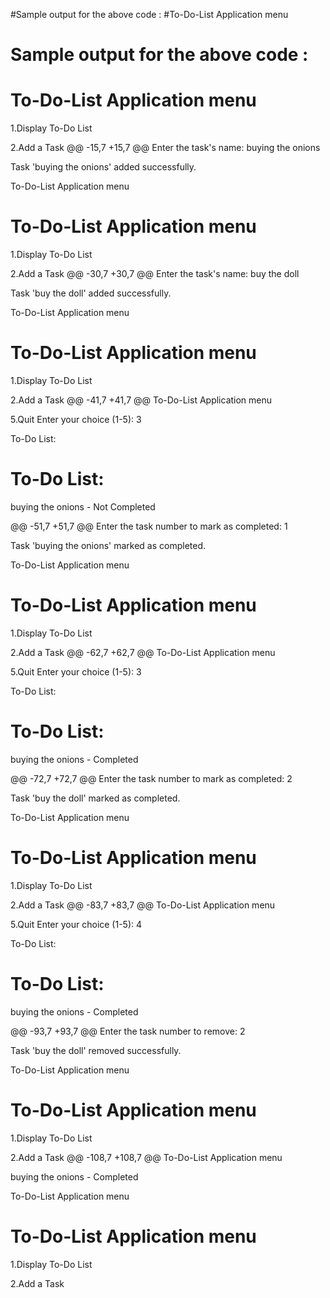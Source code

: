 

#Sample output for the above code :
#To-Do-List Application menu
# Sample output for the above code :
# To-Do-List Application menu
1.Display To-Do List

2.Add a Task
@@ -15,7 +15,7 @@ Enter the task's name: buying the onions

Task 'buying the onions' added successfully.

To-Do-List Application menu
# To-Do-List Application menu
1.Display To-Do List

2.Add a Task
@@ -30,7 +30,7 @@ Enter the task's name: buy the doll

Task 'buy the doll' added successfully.

To-Do-List Application menu
# To-Do-List Application menu
1.Display To-Do List

2.Add a Task
@@ -41,7 +41,7 @@ To-Do-List Application menu

5.Quit Enter your choice (1-5): 3

To-Do List:
# To-Do List:

buying the onions - Not Completed

@@ -51,7 +51,7 @@ Enter the task number to mark as completed: 1

Task 'buying the onions' marked as completed.

To-Do-List Application menu
# To-Do-List Application menu
1.Display To-Do List

2.Add a Task
@@ -62,7 +62,7 @@ To-Do-List Application menu

5.Quit Enter your choice (1-5): 3

To-Do List:
# To-Do List:

buying the onions - Completed

@@ -72,7 +72,7 @@ Enter the task number to mark as completed: 2

Task 'buy the doll' marked as completed.

To-Do-List Application menu
# To-Do-List Application menu
1.Display To-Do List

2.Add a Task
@@ -83,7 +83,7 @@ To-Do-List Application menu

5.Quit Enter your choice (1-5): 4

To-Do List:
# To-Do List:

buying the onions - Completed

@@ -93,7 +93,7 @@ Enter the task number to remove: 2

Task 'buy the doll' removed successfully.

To-Do-List Application menu
# To-Do-List Application menu
1.Display To-Do List

2.Add a Task
@@ -108,7 +108,7 @@ To-Do-List Application menu

buying the onions - Completed

To-Do-List Application menu
# To-Do-List Application menu
1.Display To-Do List

2.Add a Task
